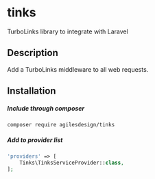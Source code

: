 # tinks
TurboLinks library to integrate with Laravel

## Description
Add a TurboLinks middleware to all web requests.

## Installation

##### Include through composer

`composer require agilesdesign/tinks`

##### Add to provider list

```php
'providers' => [
    Tinks\TinksServiceProvider::class,
];